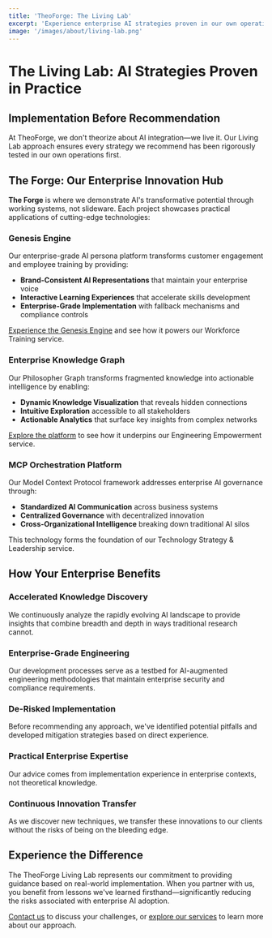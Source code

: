 ```yaml
---
title: 'TheoForge: The Living Lab'
excerpt: 'Experience enterprise AI strategies proven in our own operations before we recommend them to clients.'
image: '/images/about/living-lab.png'
---
```


# The Living Lab: AI Strategies Proven in Practice

## Implementation Before Recommendation

At TheoForge, we don't theorize about AI integration—we live it. Our Living Lab approach ensures every strategy we recommend has been rigorously tested in our own operations first.

## The Forge: Our Enterprise Innovation Hub

**The Forge** is where we demonstrate AI's transformative potential through working systems, not slideware. Each project showcases practical applications of cutting-edge technologies:

### Genesis Engine

Our enterprise-grade AI persona platform transforms customer engagement and employee training by providing:

* **Brand-Consistent AI Representations** that maintain your enterprise voice
* **Interactive Learning Experiences** that accelerate skills development
* **Enterprise-Grade Implementation** with fallback mechanisms and compliance controls

[Experience the Genesis Engine](/forge/character-chat) and see how it powers our Workforce Training service.

### Enterprise Knowledge Graph

Our Philosopher Graph transforms fragmented knowledge into actionable intelligence by enabling:

* **Dynamic Knowledge Visualization** that reveals hidden connections
* **Intuitive Exploration** accessible to all stakeholders
* **Actionable Analytics** that surface key insights from complex networks

[Explore the platform](/forge/philosopher-graph) to see how it underpins our Engineering Empowerment service.

### MCP Orchestration Platform

Our Model Context Protocol framework addresses enterprise AI governance through:

* **Standardized AI Communication** across business systems
* **Centralized Governance** with decentralized innovation
* **Cross-Organizational Intelligence** breaking down traditional AI silos

This technology forms the foundation of our Technology Strategy & Leadership service.

## How Your Enterprise Benefits

### Accelerated Knowledge Discovery
We continuously analyze the rapidly evolving AI landscape to provide insights that combine breadth and depth in ways traditional research cannot.

### Enterprise-Grade Engineering
Our development processes serve as a testbed for AI-augmented engineering methodologies that maintain enterprise security and compliance requirements.

### De-Risked Implementation
Before recommending any approach, we've identified potential pitfalls and developed mitigation strategies based on direct experience.

### Practical Enterprise Expertise
Our advice comes from implementation experience in enterprise contexts, not theoretical knowledge.

### Continuous Innovation Transfer
As we discover new techniques, we transfer these innovations to our clients without the risks of being on the bleeding edge.

## Experience the Difference

The TheoForge Living Lab represents our commitment to providing guidance based on real-world implementation. When you partner with us, you benefit from lessons we've learned firsthand—significantly reducing the risks associated with enterprise AI adoption.

[Contact us](/contact) to discuss your challenges, or [explore our services](/services) to learn more about our approach.
